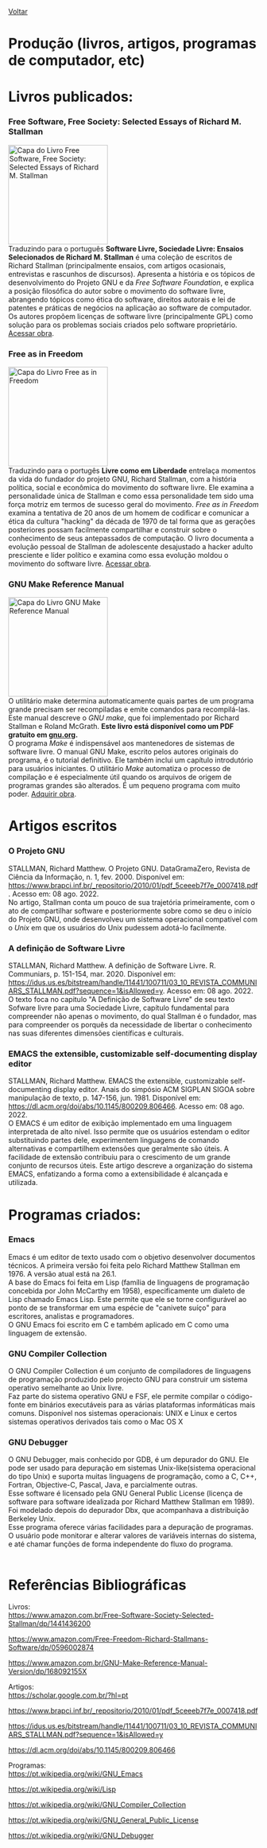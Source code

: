 [Voltar](intro.md)

Produção (livros, artigos, programas de computador, etc)
====
# Livros publicados:

### Free Software, Free Society: Selected Essays of Richard M. Stallman
<img src="https://images-na.ssl-images-amazon.com/images/I/51fgPvci7CL._SX367_BO1,204,203,200_.jpg" alt="Capa do Livro Free Software, Free Society: Selected Essays of Richard M. Stallman" width="200"/> <br />
Traduzindo para o português **Software Livre, Sociedade Livre: Ensaios Selecionados de Richard M. Stallman** é uma coleção de escritos de Richard Stallman (principalmente ensaios, com artigos ocasionais, entrevistas e rascunhos de discursos). Apresenta a história e os tópicos de desenvolvimento do Projeto GNU e da *Free Software Foundation*, e explica a posição filosófica do autor sobre o movimento do software livre, abrangendo tópicos como ética do software, direitos autorais e lei de patentes e práticas de negócios na aplicação ao software de computador. Os autores propõem licenças de software livre (principalmente GPL) como solução para os problemas sociais criados pelo software proprietário. [Acessar obra](https://www.gnu.org/philosophy/fsfs/rms-essays.pdf). <br />

### Free as in Freedom
<img src="https://images-na.ssl-images-amazon.com/images/I/51Oddl8FzfL._SY361_BO1,204,203,200_.jpg" alt="Capa do Livro Free as in Freedom" width="200"/> <br />
Traduzindo para o portugês **Livre como em Liberdade** entrelaça momentos da vida do fundador do projeto GNU, Richard Stallman, com a história política, social e econômica do movimento do software livre. Ele examina a personalidade única de Stallman e como essa personalidade tem sido uma força motriz em termos de sucesso geral do movimento. *Free as in Freedom* examina a tentativa de 20 anos de um homem de codificar e comunicar a ética da cultura "hacking" da década de 1970 de tal forma que as gerações posteriores possam facilmente compartilhar e construir sobre o conhecimento de seus antepassados de computação. O livro documenta a evolução pessoal de Stallman de adolescente desajustado a hacker adulto presciente e líder político e examina como essa evolução moldou o movimento do software livre.
[Acessar obra](https://sagitter.fedorapeople.org/faif-2.0.pdf). <br />

### GNU Make Reference Manual
<img src="https://images-na.ssl-images-amazon.com/images/I/41BsDc2ZGnL._SX384_BO1,204,203,200_.jpg" alt="Capa do Livro GNU Make Reference Manual" width="200"/> <br />
O utilitário make determina automaticamente quais partes de um programa grande precisam ser recompiladas e emite comandos para recompilá-las. Este manual descreve o _GNU make_, que foi implementado por Richard Stallman e Roland McGrath. __Este livro está disponível como um PDF gratuito em [gnu.org](https://www.gnu.org/).__ <br />
O programa _Make_ é indispensável aos mantenedores de sistemas de software livre. O manual GNU Make, escrito pelos autores originais do programa, é o tutorial definitivo. Ele também inclui um capítulo introdutório para usuários iniciantes. O utilitário _Make_ automatiza o processo de compilação e é especialmente útil quando os arquivos de origem de programas grandes são alterados. É um pequeno programa com muito poder.
[Adquirir obra](https://www.amazon.com/GNU-Make-Reference-Manual-Version/dp/168092155X). <br />

# Artigos escritos

### O Projeto GNU
STALLMAN, Richard Matthew. O Projeto GNU. DataGramaZero, Revista de Ciência da Informação, n. 1, fev. 2000. Disponível em: https://www.brapci.inf.br/_repositorio/2010/01/pdf_5ceeeb7f7e_0007418.pdf. Acesso em: 08 ago. 2022.
<br />
No artigo, Stallman conta um pouco de sua trajetória primeiramente, com o ato de compartilhar software e posteriormente sobre como se deu o início do Projeto GNU, onde desenvolveu um sistema operacional compatível com o *Unix* em que os usuários do Unix pudessem adotá-lo facilmente.

### A definição de Software Livre
STALLMAN, Richard Matthew. A definição de Software Livre. R. Communiars, p. 151-154, mar. 2020. Disponível em: https://idus.us.es/bitstream/handle/11441/100711/03_10_REVISTA_COMMUNIARS_STALLMAN.pdf?sequence=1&isAllowed=y. Acesso em: 08 ago. 2022.
<br/>
O texto foca no capitulo "A Definição de Software Livre" de seu texto Sofware livre para uma Sociedade Livre, capítulo fundamental para compreender não apenas
o movimento, do qual Stallman é o fundador, mas para compreender os porquês da necessidade de libertar o conhecimento nas suas diferentes dimensões científicas e culturais.

### EMACS the extensible, customizable self-documenting display editor
STALLMAN, Richard Matthew. EMACS the extensible, customizable self-documenting display editor. Anais do simpósio ACM SIGPLAN SIGOA sobre manipulação de texto, p. 147-156, jun. 1981. Disponível em: https://dl.acm.org/doi/abs/10.1145/800209.806466. Acesso em: 08 ago. 2022.
<br/>
O EMACS é um editor de exibição implementado em uma linguagem interpretada de alto nível. Isso permite que os usuários estendam o editor substituindo partes dele, experimentem linguagens de comando alternativas e compartilhem extensões que geralmente são úteis. A facilidade de extensão contribuiu para o crescimento de um grande conjunto de recursos úteis. Este artigo descreve a organização do sistema EMACS, enfatizando a forma como a extensibilidade é alcançada e utilizada.

# Programas criados:

### Emacs
Emacs é um editor de texto usado com o objetivo desenvolver documentos técnicos. A primeira versão foi feita pelo Richard Matthew Stallman em 1976. A versão atual está na 26.1. <br />
A base do Emacs foi feita em Lisp (família de linguagens de programação concebida por John McCarthy em 1958), especificamente um dialeto de Lisp chamado Emacs Lisp. Este permite que ele se torne configurável ao ponto de se transformar em uma espécie de "canivete suíço" para escritores, analistas e programadores.
<br />
O GNU Emacs foi escrito em C e também aplicado em C como uma linguagem de extensão.
<br />

### GNU Compiler Collection
O GNU Compiler Collection é um conjunto de compiladores de linguagens de programação produzido pelo projecto GNU para construir um sistema operativo semelhante ao Unix livre.
<br/>
Faz parte do sistema operativo GNU e FSF, ele permite compilar o código-fonte em binários executáveis para as várias plataformas informáticas mais comuns. Disponível nos sistemas operacionais: UNIX e Linux e certos sistemas operativos derivados tais como o Mac OS X
<br />

### GNU Debugger
O GNU Debugger, mais conhecido por GDB, é um depurador do GNU. Ele pode ser usado para depuração em sistemas Unix-like(sistema operacional do tipo Unix) e suporta muitas linguagens de programação, como a C, C++, Fortran, Objective-C, Pascal, Java, e parcialmente outras.
<br />
Esse software é licensado pela GNU General Public License (licença de software para software idealizada por Richard Matthew Stallman em 1989). Foi modelado depois do depurador Dbx, que acompanhava a distribuição Berkeley Unix.
<br />
Esse programa oferece várias facilidades para a depuração de programas. O usuário pode monitorar e alterar valores de variáveis internas do sistema, e até chamar funções de forma independente do fluxo do programa.
<br /><br />

# Referências Bibliográficas
Livros: <br />
https://www.amazon.com.br/Free-Software-Society-Selected-Stallman/dp/1441436200

https://www.amazon.com/Free-Freedom-Richard-Stallmans-Software/dp/0596002874

https://www.amazon.com.br/GNU-Make-Reference-Manual-Version/dp/168092155X

Artigos: <br />
https://scholar.google.com.br/?hl=pt

https://www.brapci.inf.br/_repositorio/2010/01/pdf_5ceeeb7f7e_0007418.pdf

https://idus.us.es/bitstream/handle/11441/100711/03_10_REVISTA_COMMUNIARS_STALLMAN.pdf?sequence=1&isAllowed=y

https://dl.acm.org/doi/abs/10.1145/800209.806466

Programas: <br />
https://pt.wikipedia.org/wiki/GNU_Emacs

https://pt.wikipedia.org/wiki/Lisp

https://pt.wikipedia.org/wiki/GNU_Compiler_Collection

https://pt.wikipedia.org/wiki/GNU_General_Public_License

https://pt.wikipedia.org/wiki/GNU_Debugger